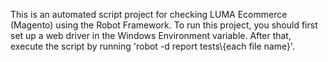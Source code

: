 This is an automated script project for checking LUMA Ecommerce (Magento) using the Robot Framework. 
To run this project, you should first set up a web driver in the Windows Environment variable. After that, execute the script by running 'robot -d report tests\\{each file name}'.
